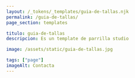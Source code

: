 ```yaml
---
layout: /_tokens/_templates/guia-de-tallas.njk
permalink: /guia-de-tallas/
page_section: templates

titulo: guia-de-tallas
descripcion: Es un template de parrilla studio

image: /assets/static/guia-de-tallas.jpg

tags: ["page"]
imageAlt: Contacta
---
```

